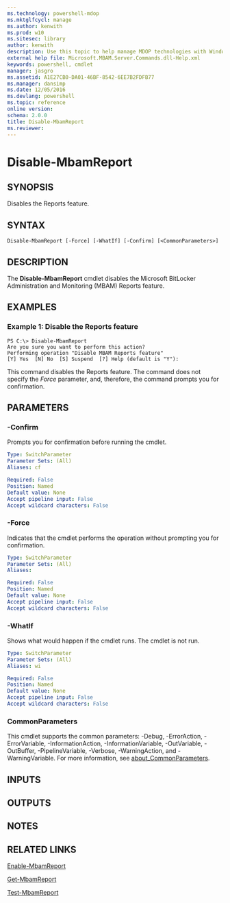```yaml
---
ms.technology: powershell-mdop
ms.mktglfcycl: manage
ms.author: kenwith
ms.prod: w10
ms.sitesec: library
author: kenwith
description: Use this topic to help manage MDOP technologies with Windows PowerShell.
external help file: Microsoft.MBAM.Server.Commands.dll-Help.xml
keywords: powershell, cmdlet
manager: jasgro 
ms.assetid: A1E27CB0-DA01-46BF-8542-6EE7B2FDFB77
ms.manager: dansimp
ms.date: 12/05/2016
ms.devlang: powershell
ms.topic: reference
online version: 
schema: 2.0.0
title: Disable-MbamReport
ms.reviewer:
---
```


# Disable-MbamReport

## SYNOPSIS
Disables the Reports feature.

## SYNTAX

```
Disable-MbamReport [-Force] [-WhatIf] [-Confirm] [<CommonParameters>]
```

## DESCRIPTION
The **Disable-MbamReport** cmdlet disables the Microsoft BitLocker Administration and Monitoring (MBAM) Reports feature.

## EXAMPLES

### Example 1: Disable the Reports feature
```
PS C:\> Disable-MbamReport
Are you sure you want to perform this action?
Performing operation "Disable MBAM Reports feature"
[Y] Yes  [N] No  [S] Suspend  [?] Help (default is "Y"):
```

This command disables the Reports feature.
The command does not specify the *Force* parameter, and, therefore, the command prompts you for confirmation.

## PARAMETERS

### -Confirm
Prompts you for confirmation before running the cmdlet.

```yaml
Type: SwitchParameter
Parameter Sets: (All)
Aliases: cf

Required: False
Position: Named
Default value: None
Accept pipeline input: False
Accept wildcard characters: False
```

### -Force
Indicates that the cmdlet performs the operation without prompting you for confirmation.

```yaml
Type: SwitchParameter
Parameter Sets: (All)
Aliases: 

Required: False
Position: Named
Default value: None
Accept pipeline input: False
Accept wildcard characters: False
```

### -WhatIf
Shows what would happen if the cmdlet runs. The cmdlet is not run.

```yaml
Type: SwitchParameter
Parameter Sets: (All)
Aliases: wi

Required: False
Position: Named
Default value: None
Accept pipeline input: False
Accept wildcard characters: False
```

### CommonParameters
This cmdlet supports the common parameters: -Debug, -ErrorAction, -ErrorVariable, -InformationAction, -InformationVariable, -OutVariable, -OutBuffer, -PipelineVariable, -Verbose, -WarningAction, and -WarningVariable. For more information, see [about_CommonParameters](http://go.microsoft.com/fwlink/?LinkID=113216).

## INPUTS

## OUTPUTS

## NOTES

## RELATED LINKS

[Enable-MbamReport](enable-mbamreport.md)

[Get-MbamReport](get-mbamreport.md)

[Test-MbamReport](test-mbamreport.md)


